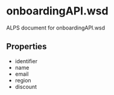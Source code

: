 # onboardingAPI.wsd


ALPS document for onboardingAPI.wsd

## Properties


 - identifier
 - name
 - email
 - region
 - discount
